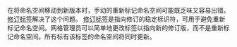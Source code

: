 ---
---
在将命名空间移动到新版本时，手动的重新标记命名空间可能既乏味又容易出错。
[修订标签](/zh/docs/reference/commands/istioctl/#istioctl-tag)解决了这个问题。
[修订标签](/zh/docs/reference/commands/istioctl/#istioctl-tag)是指向修订的稳定标识符，可用于避免重新标记命名空间。网格管理员可以简单地更改标签以指向新的修订版，而不是重新标记命名空间。所有标有该标签的命名空间将同时更新。
